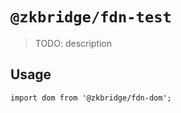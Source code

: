 # `@zkbridge/fdn-test`

> TODO: description

## Usage

```
import dom from '@zkbridge/fdn-dom';

```
